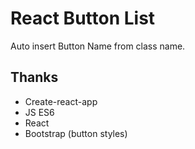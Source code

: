# React Button List
Auto insert Button Name from class name.



## Thanks
- Create-react-app
- JS ES6
- React
- Bootstrap (button styles)
